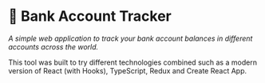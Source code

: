 # 🏦 Bank Account Tracker

_A simple web application to track your bank account balances in different accounts across the world._

This tool was built to try different technologies combined such as a modern version of React (with Hooks), TypeScript, Redux and Create React App. 
